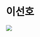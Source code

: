 # 이선호

<!-- ## 샬라샬라

- 추가로 뭘 넣을것인지.

## Features - 특징
-->

<img src="https://img.shields.io/badge/Notion-000000?style=flat&logo=Notion&logoColor=white"/>

<!-- ## 🔧 기술 스택

> Backend <br/>
        <img src="https://img.shields.io/badge/Java-007396?style=flat&logo=Java&logoColor=white"/>
        <img src="https://img.shields.io/badge/SpringBoot-6DB33F?style=flat&logo=SpringBoot&logoColor=white"/>
        <img src="https://img.shields.io/badge/Python-3776AB?style=flat&logo=Python&logoColor=white"/></br>
	
> Frontend <br/>
        <img src="https://img.shields.io/badge/HTML-E34F26?style=flat&logo=HTML5&logoColor=white"/>
        <img src="https://img.shields.io/badge/CSS-1572B6?style=flat&logo=CSS3&logoColor=white"/> 
        <img src="https://img.shields.io/badge/Javascript-F7DF1E?style=flat&logo=javascript&logoColor=white"/> 
        <img src="https://img.shields.io/badge/React-61DAFB?style=flat&logo=React&logoColor=white"/><br/>
	
> Database <br/>
        <img src="https://img.shields.io/badge/MySQL-4479A1?style=flat&logo=MySQL&logoColor=white"/><br/>
	
> Server <br/>
        <img src="https://img.shields.io/badge/ApacheTomcat-F8DC75?style=flat&logo=ApacheTomcat&logoColor=white"/> <br/>
	
> Environment <br/>
        <img src="https://img.shields.io/badge/Intellij IDEA-000000?style=flat&logo=IntellijIDEA&logoColor=white"/> 
        <img src="https://img.shields.io/badge/Visual Studio Code-007ACC?style=flat&logo=visualstudiocode&logoColor=white"/>
	<img src="https://img.shields.io/badge/GitHub-000000?style=flat&logo=Github&logoColor=white"/> <br/>
 
> Communication <br/>
 	<img src="https://img.shields.io/badge/Notion-000000?style=flat&logo=Notion&logoColor=white"/> <br/> -->
